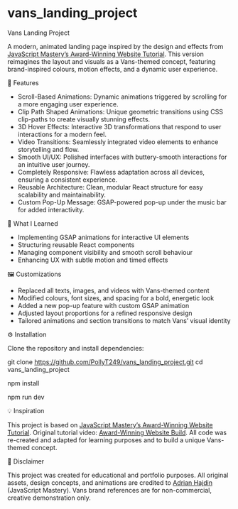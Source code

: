 # vans_landing_project

Vans Landing Project

A modern, animated landing page inspired by the design and effects from [JavaScript Mastery’s Award-Winning Website Tutorial](https://github.com/adrianhajdin/award-winning-website).
This version reimagines the layout and visuals as a Vans-themed concept, featuring brand-inspired colours, motion effects, and a dynamic user experience.

🚀 Features

- Scroll-Based Animations: Dynamic animations triggered by scrolling for a more engaging user experience.
- Clip Path Shaped Animations: Unique geometric transitions using CSS clip-paths to create visually stunning effects.
- 3D Hover Effects: Interactive 3D transformations that respond to user interactions for a modern feel.
- Video Transitions: Seamlessly integrated video elements to enhance storytelling and flow.
- Smooth UI/UX: Polished interfaces with buttery-smooth interactions for an intuitive user journey.
- Completely Responsive: Flawless adaptation across all devices, ensuring a consistent experience.
- Reusable Architecture: Clean, modular React structure for easy scalability and maintainability.
- Custom Pop-Up Message: GSAP-powered pop-up under the music bar for added interactivity.

🧠 What I Learned

- Implementing GSAP animations for interactive UI elements
- Structuring reusable React components
- Managing component visibility and smooth scroll behaviour
- Enhancing UX with subtle motion and timed effects

🖼️ Customizations

- Replaced all texts, images, and videos with Vans-themed content
- Modified colours, font sizes, and spacing for a bold, energetic look
- Added a new pop-up feature with custom GSAP animation
- Adjusted layout proportions for a refined responsive design
- Tailored animations and section transitions to match Vans’ visual identity

⚙️ Installation

Clone the repository and install dependencies:

git clone https://github.com/PollyT249/vans_landing_project.git
cd vans_landing_project

npm install

npm run dev

💡 Inspiration

This project is based on [JavaScript Mastery’s Award-Winning Website Tutorial](https://github.com/adrianhajdin/award-winning-website).
Original tutorial video: [Award-Winning Website Build](https://www.youtube.com/watch?v=zA9r5zTllx4&t=155s).
All code was re-created and adapted for learning purposes and to build a unique Vans-themed concept.

🧾 Disclaimer

This project was created for educational and portfolio purposes.
All original assets, design concepts, and animations are credited to [Adrian Hajdin](https://github.com/adrianhajdin/award-winning-website) (JavaScript Mastery).
Vans brand references are for non-commercial, creative demonstration only.
